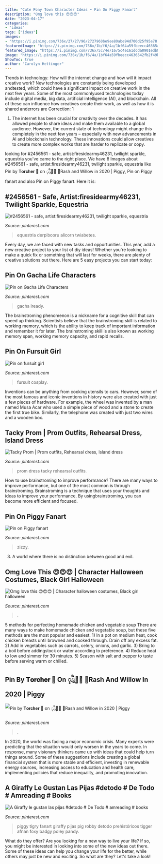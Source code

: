 ```yaml
---
title: "Cute Pony Town Character Ideas ~ Pin On Piggy Fanart"
description: "Omg love this 😍😍😍"
date: "2023-04-17"
categories:
- "ideas"
tags: ["ideas"]
images:
- "https://i.pinimg.com/736x/27/27/96/2727960be9ee80abe94d700d25f95e78.jpg"
featuredImage: "https://i.pinimg.com/736x/1b/f6/4a/1bf64a59fbeecc4636542fb2f49b25e0--prom-party-prom-ideas.jpg"
featured_image: "https://i.pinimg.com/736x/5c/4e/16/5c4e161dcda0901edb81b2f6acd1ce10.jpg"
image: "https://i.pinimg.com/736x/1b/f6/4a/1bf64a59fbeecc4636542fb2f49b25e0--prom-party-prom-ideas.jpg"
ShowToc: true
author: "Carolyn Hettinger"
---
```



Trends in technology: How will the internet change and how will it impact creative work?
New technologies are constantly being developed andtested, which could have a significant impact on creative work in the next few years. Some of the most commonlyused technologies today include digital media, big data, artificial intelligence (AI), and blockchain. All of these can influence how creatives create their work, as well as how it is shared anderrors are Correction: 1
1) The internet has been crucial for creativity over the decades. It has allowed people to share ideas and make them available to a global audience. However, the current state of technology might change this completely in the next few years – especially with new advancements in AI and blockchain technology. These innovations could allow creatives to create more complex works that are harder to replicate or copy.

	

		
looking for #2456561 - safe, artist:firesidearmy46231, twilight sparkle, equestria you've came to the right place. We have 8 Images about #2456561 - safe, artist:firesidearmy46231, twilight sparkle, equestria like Pin by 𝐓𝐨𝐫𝐜𝐡𝐞𝐫 🔞 on ꫶ཻུ۪۪᭭⃟ ⃟Rash and Willow in 2020 | Piggy, Pin on Piggy fanart and also Pin on Piggy fanart. Here it is:
		
    
## #2456561 - Safe, Artist:firesidearmy46231, Twilight Sparkle, Equestria

<img loading=lazy src="https://i.pinimg.com/736x/5c/4e/16/5c4e161dcda0901edb81b2f6acd1ce10.jpg" onerror="this.onerror=null;this.src='https://tse2.mm.bing.net/th?id=OIP.zCr661Uiqg63TH_0kQn61AHaKg&amp;pid=15.1';" alt="#2456561 - safe, artist:firesidearmy46231, twilight sparkle, equestria">

_Source: pinterest.com_

>equestria derpibooru alicorn twiabetes. 

	

Every day, we are faced with new tasks and opportunities. This year, add a new creative project to your list of diy ideas! Whether you're looking to make a quick fix or something that will last for weeks, there are plenty of creative solutions out there. Here are 5 easy projects you can start today: 

    
## Pin On Gacha Life Characters

<img loading=lazy src="https://i.pinimg.com/736x/dc/7b/d3/dc7bd304031d55bbd8e936a936fd9418.jpg" onerror="this.onerror=null;this.src='https://tse3.mm.bing.net/th?id=OIP.dy4PXSXpBdqcUm1caaRo6wHaM5&amp;pid=15.1';" alt="Pin on Gacha Life Characters">

_Source: pinterest.com_

>gacha iready. 

	

The brainstroming phenomenon is a nickname for a cognitive skill that can speed up thinking. Scientists believe that the brainstroming skill is related to working memory, which is the ability to keep track of important information and remember it for later. The brainstroming skill is also known as working memory span, working memory capacity, and rapid recalls.

    
## Pin On Fursuit Girl

<img loading=lazy src="https://i.pinimg.com/736x/27/27/96/2727960be9ee80abe94d700d25f95e78.jpg" onerror="this.onerror=null;this.src='https://tse2.mm.bing.net/th?id=OIP.ceahxbR-qfn8pMWrKh-dvgHaJ3&amp;pid=15.1';" alt="Pin on fursuit girl">

_Source: pinterest.com_

>fursuit cosplay. 

	

Inventions can be anything from cooking utensils to cars. However, some of the most famous and iconic inventions in history were also created with just a few pieces of hardware. For example, the wheel was invented by a man named Musa Acar who used a simple piece of wood and a stone to create the first true bike. Similarly, the telephone was created with just two wires and a wooden box.

    
## Tacky Prom | Prom Outfits, Rehearsal Dress, Island Dress

<img loading=lazy src="https://i.pinimg.com/736x/1b/f6/4a/1bf64a59fbeecc4636542fb2f49b25e0--prom-party-prom-ideas.jpg" onerror="this.onerror=null;this.src='https://tse3.mm.bing.net/th?id=OIP.e_L2aDp6fupD3j5Yfyx55QHaFY&amp;pid=15.1';" alt="Tacky Prom | Prom outfits, Rehearsal dress, Island dress">

_Source: pinterest.com_

>prom dress tacky rehearsal outfits. 

	

How to use brainstroming to improve performance?
There are many ways to improve performance, but one of the most common is through brainstroming. Brainstroming is a technique that uses your thoughts and ideas to improve your performance. By usingbrainstroming, you can become more efficient and focused.

    
## Pin On Piggy Fanart

<img loading=lazy src="https://i.pinimg.com/736x/52/a7/4b/52a74b460e856ac1f29c13c7e6188240.jpg" onerror="this.onerror=null;this.src='https://tse3.mm.bing.net/th?id=OIP.Jk-bYmDbclkuX2lN1lN44wHaHa&amp;pid=15.1';" alt="Pin on Piggy fanart">

_Source: pinterest.com_

>zizzy. 

	

3. A world where there is no distinction between good and evil. 

    
## Omg Love This 😍😍😍 | Character Halloween Costumes, Black Girl Halloween

<img loading=lazy src="https://i.pinimg.com/736x/39/9a/cc/399accc17da2da578271395865a61461.jpg" onerror="this.onerror=null;this.src='https://tse2.mm.bing.net/th?id=OIP.88-WdYVbIj8iwPddgdyEngHaHa&amp;pid=15.1';" alt="Omg love this 😍😍😍 | Character halloween costumes, Black girl halloween">

_Source: pinterest.com_

>. 

	

5 methods for perfecting homemade chicken and vegetable soup
There are many ways to make homemade chicken and vegetable soup, but these five methods are the most popular and easiest. 1) In a pot on medium heat, cook chicken breasts until browned and cooked through. Drain off any excess fat. 2) Add in vegetables such as carrots, celery, onions, and garlic. 3) Bring to a boil before addingstock or water according to preference. 4) Reduce heat to low and simmer for 30 minutes. 5) Season with salt and pepper to taste before serving warm or chilled.

    
## Pin By 𝐓𝐨𝐫𝐜𝐡𝐞𝐫 🔞 On ꫶ཻུ۪۪᭭⃟ ⃟Rash And Willow In 2020 | Piggy

<img loading=lazy src="https://i.pinimg.com/736x/67/f5/98/67f598b35ff691d45a1ebe73149b2582.jpg" onerror="this.onerror=null;this.src='https://tse2.mm.bing.net/th?id=OIP.ELxl5prydPdxePK2YdDcOQHaFj&amp;pid=15.1';" alt="Pin by 𝐓𝐨𝐫𝐜𝐡𝐞𝐫 🔞 on ꫶ཻུ۪۪᭭⃟ ⃟Rash and Willow in 2020 | Piggy">

_Source: pinterest.com_

>. 

	

In 2020, the world was facing a major economic crisis. Many experts were predicting that the situation would only worsen in the years to come. In response, many visionary thinkers came up with ideas that could help turn things around. Some of these suggestions include creating a global financial system that is more stable and efficient, investing in renewable energy sources, increasing access to education and health care, implementing policies that reduce inequality, and promoting innovation.

    
## A Giraffy Le Gustan Las Pijas #detodo # De Todo # Amreading # Books

<img loading=lazy src="https://i.pinimg.com/736x/6f/f0/16/6ff016d4ee7c1ee78a82d815e0bc2b99.jpg" onerror="this.onerror=null;this.src='https://tse2.mm.bing.net/th?id=OIP.KZl4Y--EEkageFJ3gF40CQHaHa&amp;pid=15.1';" alt="A Giraffy le gustan las pijas #detodo # De Todo # amreading # books">

_Source: pinterest.com_

>piggy tigry fanart giraffy pijas pig robby detodo prehistóricos tigger afnan foxy badgy poley pandy. 

	

What do they offer?
Are you looking for a new way to live your life? If so, you might be interested in looking into some of the new ideas out there. Some of these ideas can help you change your life for the better, while others may just be new and exciting. So what are they? Let's take a look!

